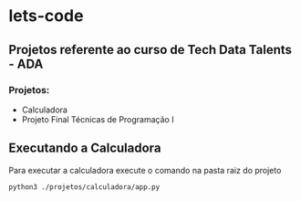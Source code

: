 # lets-code

## Projetos referente ao curso de Tech Data Talents - ADA

### Projetos:

- Calculadora
- Projeto Final Técnicas de Programação I

## Executando a Calculadora
Para executar a calculadora execute o comando na pasta raiz do projeto

`python3 ./projetos/calculadora/app.py `
